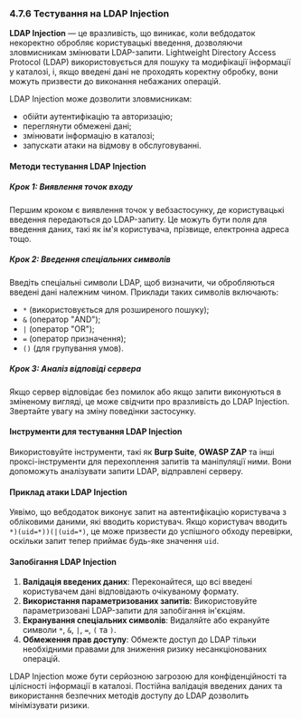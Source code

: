 ### 4.7.6 Тестування на LDAP Injection

**LDAP Injection** — це вразливість, що виникає, коли вебдодаток некоректно обробляє користувацькі введення, дозволяючи зловмисникам змінювати LDAP-запити. Lightweight Directory Access Protocol (LDAP) використовується для пошуку та модифікації інформації у каталозі, і, якщо введені дані не проходять коректну обробку, вони можуть призвести до виконання небажаних операцій.

LDAP Injection може дозволити зловмисникам:
- обійти аутентифікацію та авторизацію;
- переглянути обмежені дані;
- змінювати інформацію в каталозі;
- запускати атаки на відмову в обслуговуванні.

#### Методи тестування LDAP Injection

##### Крок 1: Виявлення точок входу

Першим кроком є виявлення точок у вебзастосунку, де користувацькі введення передаються до LDAP-запиту. Це можуть бути поля для введення даних, такі як ім'я користувача, прізвище, електронна адреса тощо.

##### Крок 2: Введення спеціальних символів

Введіть спеціальні символи LDAP, щоб визначити, чи обробляються введені дані належним чином. Приклади таких символів включають:
- `*` (використовується для розширеного пошуку);
- `&` (оператор "AND");
- `|` (оператор "OR");
- `=` (оператор призначення);
- `()` (для групування умов).

##### Крок 3: Аналіз відповіді сервера

Якщо сервер відповідає без помилок або якщо запити виконуються в зміненому вигляді, це може свідчити про вразливість до LDAP Injection. Звертайте увагу на зміну поведінки застосунку.

#### Інструменти для тестування LDAP Injection

Використовуйте інструменти, такі як **Burp Suite**, **OWASP ZAP** та інші проксі-інструменти для перехоплення запитів та маніпуляції ними. Вони допоможуть аналізувати запити LDAP, відправлені серверу.

#### Приклад атаки LDAP Injection

Уявімо, що вебдодаток виконує запит на автентифікацію користувача з обліковими даними, які вводить користувач. Якщо користувач вводить `*)(uid=*))(|(uid=*)`, це може призвести до успішного обходу перевірки, оскільки запит тепер приймає будь-яке значення `uid`.

#### Запобігання LDAP Injection

1. **Валідація введених даних**: Переконайтеся, що всі введені користувачем дані відповідають очікуваному формату.
2. **Використання параметризованих запитів**: Використовуйте параметризовані LDAP-запити для запобігання ін'єкціям.
3. **Екранування спеціальних символів**: Видаляйте або екрануйте символи `*`, `&`, `|`, `=`, `(` та `)`.
4. **Обмеження прав доступу**: Обмежте доступ до LDAP тільки необхідними правами для зниження ризику несанкціонованих операцій.

LDAP Injection може бути серйозною загрозою для конфіденційності та цілісності інформації в каталозі. Постійна валідація введених даних та використання безпечних методів доступу до LDAP дозволить мінімізувати ризики.

